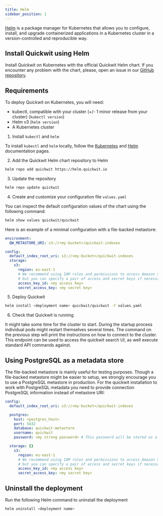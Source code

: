 ```yaml
---
title: Helm
sidebar_position: 1
---
```


[Helm](https://helm.sh) is a package manager for Kubernetes that allows you to configure, install, and upgrade containerized applications in a Kubernetes cluster in a version-controlled and reproducible way.

## Install Quickwit using Helm

Install Quickwit on Kubernetes with the official Quickwit Helm chart. If you encounter any problem with the chart, please, open an issue in our [GitHub repository](https://github.com/quickwit-oss/helm-charts).

## Requirements

To deploy Quickwit on Kubernetes, you will need:

- kubectl, compatible with your cluster (+/- 1 minor release from your cluster) (`kubectl version`)
- Helm v3 (`helm version`)
- A Kubernetes cluster

1. Install `kubectl` and `helm`

To install `kubectl` and `helm` locally, follow the [Kubernetes](https://kubernetes.io/docs/tasks/tools/#install-kubectl) and [Helm](https://helm.sh/docs/intro/install/) documentation pages.

2. Add the Quickwit Helm chart repository to Helm

```bash
helm repo add quickwit https://helm.quickwit.io
```

3. Update the repository

```bash
helm repo update quickwit
```

4. Create and customize your configuration file `values.yaml`

You can inspect the default configuration values of the chart using the following command:

```bash
helm show values quickwit/quickwit
```

Here is an example of a minimal configuration with a file-backed metastore:

```yaml
environment:
  QW_METASTORE_URI: s3://<my-bucket>/quickwit-indexes

config:
  default_index_root_uri: s3://<my-bucket>/quickwit-indexes
  storage:
    s3:
      region: eu-east-1
      # We recommend using IAM roles and permissions to access Amazon S3 resources,
      # but you can specify a pair of access and secret keys if necessary.
      access_key_id: <my access key>
      secret_access_key: <my secret key>
```

5. Deploy Quickwit

```bash
helm install <deployment name> quickwit/quickwit -f values.yaml
```

6. Check that Quickwit is running

It might take some time for the cluster to start. During the startup process individual pods might restart themselves several times. The command on the previous step will print the instructions on how to connect to the cluster. This endpoint can be used to access the quickwit search UI, as well execute standard API commands against.

## Using PostgreSQL as a metadata store

The file-backed metastore is mainly useful for testing purposes. Though a file-backed metastore might be easier to setup, we strongly encourage you to use a PostgreSQL metastore in production. For the quickwit installation to work with PostgreSQL metadata you need to provide connection PostgreSQL information instead of metastore URI:

```yaml
config:
  default_index_root_uri: s3://<my-bucket>/quickwit-indexes

  postgres:
    host: <postgres_host>
    port: 5432
    database: quickwit-metastore
    username: quickwit
    password: <my strong password> # This password will be stored as a Kubernetes Secret

  storage: {}
    s3:
      region: eu-east-1
      # We recommend using IAM roles and permissions to access Amazon S3 resources,
      # but you can specify a pair of access and secret keys if necessary.
      access_key_id: <my access key>
      secret_access_key: <my secret key>
```

## Uninstall the deployment

Run the following Helm command to uninstall the deployment

```bash
helm uninstall <deployment name>
```
